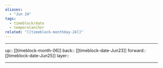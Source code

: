 ```yaml
---
aliases:
  - "Jun 24"
tags:
  - timeblock/date
  - temporalanchor
related: "[[timeblock-monthday-24]]"
---
```




***

up:: [[timeblock-month-06]]
back:: [[timeblock-date-Jun23]]
forward:: [[timeblock-date-Jun25]]
layer:: 

***

